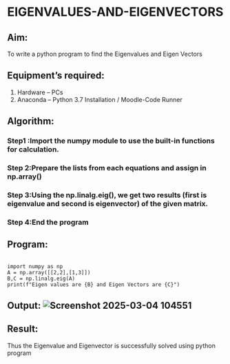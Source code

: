 # EIGENVALUES-AND-EIGENVECTORS
## Aim:
To write a python program to find the Eigenvalues and Eigen Vectors
## Equipment’s required:
1. 	Hardware – PCs
2. 	Anaconda – Python 3.7 Installation / Moodle-Code Runner
## Algorithm:

### Step1 :Import the numpy module to use the built-in functions for calculation.

### Step 2:Prepare the lists from each equations and assign in np.array()

### Step 3:Using the np.linalg.eig(), we get two results (first is eigenvalue and second is eigenvector) of the given matrix.

### Step 4:End the program

## Program:
```

import numpy as np
A = np.array([[2,2],[1,3]])
B,C = np.linalg.eig(A)
print(f"Eigen values are {B} and Eigen Vectors are {C}")
```

## Output: ![Screenshot 2025-03-04 104551](https://github.com/user-attachments/assets/f86e000f-e462-416a-b256-27e4a3aa6f05)

## Result:
Thus the Eigenvalue and Eigenvector is successfully solved using python program
